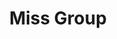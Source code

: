 ---
blog: https://blog.missgroup.com/
facebook: https://facebook.com/missgroupcom
googleplus: https://plus.google.com/115964348010853112662
instagram: https://instagram.com/miss_group
linkedin: https://linkedin.com/company/3838882/admin
logohandle: missgroup
sort: missgroup
title: Miss Group
twitter: https://x.com/misshostingcom
website: https://www.missgroup.com/
youtube: https://youtube.com/channel/UC0EuHxafHIplk7MDBwpjIMw?spfreload=10
---